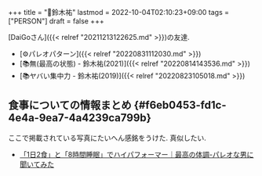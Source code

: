 +++
title = "👨鈴木祐"
lastmod = 2022-10-04T02:10:23+09:00
tags = ["PERSON"]
draft = false
+++

[DaiGoさん]({{< relref "20211213122625.md" >}})の友達.

-   [⚙パレオパターン]({{< relref "20220831112030.md" >}})
-   [📚無(最高の状態) - 鈴木祐(2021)]({{< relref "20220814143536.md" >}})
-   [📚ヤバい集中力 - 鈴木祐(2019)]({{< relref "20220823105018.md" >}})


## 食事についての情報まとめ {#f6eb0453-fd1c-4e4a-9ea7-4a4239ca799b}

ここで掲載されている写真にたいへん感銘をうけた. 真似したい.

-   [「1日2食」と「8時間睡眠」でハイパフォーマー｜最高の体調-パレオな男に聞いてみた](https://www.excite.co.jp/news/article/BusinessLife_15826/?p=6)
